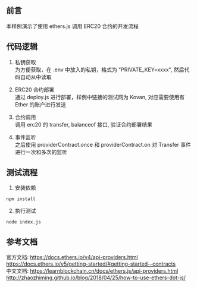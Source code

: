 ## 前言
本样例演示了使用 ethers.js 调用 ERC20 合约的开发流程

## 代码逻辑
1) 私钥获取  
为方便获取，在 .env 中放入的私钥，格式为 "PRIVATE_KEY=xxxx", 然后代码自动从中读取

2) ERC20 合约部署  
通过 deploy.js 进行部署，样例中链接的测试网为 Kovan, 对应需要使用有 Ether 的账户进行发送

3) 合约调用  
调用 erc20 的 transfer, balanceof 接口, 验证合约部署结果

4) 事件监听   
之后使用 providerContract.once 和 providerContract.on 对 Transfer 事件进行一次和多次的监听


## 测试流程
1) 安装依赖
```
npm install
```

2) 执行测试
```
node index.js
```

## 参考文档   
官方文档: 
https://docs.ethers.io/v4/api-providers.html  
https://docs.ethers.io/v5/getting-started/#getting-started--contracts    
中文文档: 
https://learnblockchain.cn/docs/ethers.js/api-providers.html  
http://zhaozhiming.github.io/blog/2018/04/25/how-to-use-ethers-dot-js/   
